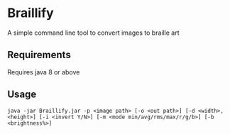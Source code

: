 # Braillify
A simple command line tool to convert images to braille art
## Requirements
Requires java 8 or above
## Usage
```
java -jar Braillify.jar -p <image path> [-o <out path>] [-d <width>,<height>] [-i <invert Y/N>] [-m <mode min/avg/rms/max/r/g/b>] [-b <brightness%>]
```
